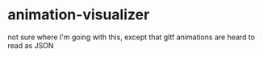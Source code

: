# animation-visualizer
not sure where I'm going with this, except that gltf animations are heard to read as JSON

